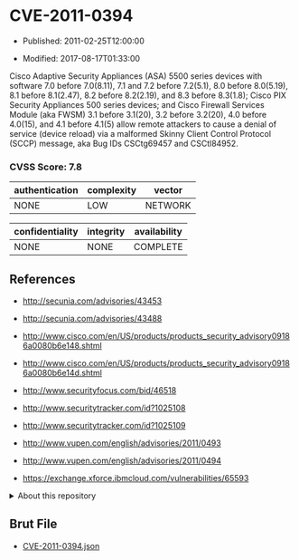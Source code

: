 # CVE-2011-0394

- Published: 2011-02-25T12:00:00

- Modified: 2017-08-17T01:33:00

Cisco Adaptive Security Appliances (ASA) 5500 series devices with software 7.0 before 7.0(8.11), 7.1 and 7.2 before 7.2(5.1), 8.0 before 8.0(5.19), 8.1 before 8.1(2.47), 8.2 before 8.2(2.19), and 8.3 before 8.3(1.8); Cisco PIX Security Appliances 500 series devices; and Cisco Firewall Services Module (aka FWSM) 3.1 before 3.1(20), 3.2 before 3.2(20), 4.0 before 4.0(15), and 4.1 before 4.1(5) allow remote attackers to cause a denial of service (device reload) via a malformed Skinny Client Control Protocol (SCCP) message, aka Bug IDs CSCtg69457 and CSCtl84952.

### CVSS Score: **7.8**

| authentication | complexity | vector |
| --- | --- | --- |
| NONE | LOW | NETWORK |

| confidentiality | integrity | availability |
| --- | --- | --- |
| NONE | NONE | COMPLETE |

## References

* http://secunia.com/advisories/43453

* http://secunia.com/advisories/43488

* http://www.cisco.com/en/US/products/products_security_advisory09186a0080b6e148.shtml

* http://www.cisco.com/en/US/products/products_security_advisory09186a0080b6e14d.shtml

* http://www.securityfocus.com/bid/46518

* http://www.securitytracker.com/id?1025108

* http://www.securitytracker.com/id?1025109

* http://www.vupen.com/english/advisories/2011/0493

* http://www.vupen.com/english/advisories/2011/0494

* https://exchange.xforce.ibmcloud.com/vulnerabilities/65593

<details>
<summary>About this repository</summary> 

  This repository is part of the project [Live Hack CVE](https://github.com/Live-Hack-CVE). Main website can be found [www.live-hack.org](https://www.live-hack.org) 
  
  Made by [Sn0wAlice](https://github.com/Sn0wAlice) for the people that care about security and need to have a feed of the latest CVEs. Hope you enjoy it, don't forget to star the repo and follow me on [Twitter](https://twitter.com/Sn0wAlice) and [Github](https://github.com/Sn0wAlice). And that is my [personnal website](https://www.alice-snow.me/)

  - [Home Page](https://github.com/Live-Hack-CVE)
  - [Framework](https://github.com/Live-Hack-CVE/cve-framework)
  - [CVE database](https://github.com/Live-Hack-CVE/full_database)
  - [Changelog](https://github.com/Live-Hack-CVE/Changelog)
</details>

## Brut File

* [CVE-2011-0394.json](https://raw.githubusercontent.com/Live-Hack-CVE/full_database/main/cves/2011/CVE-2011-0394.json)

